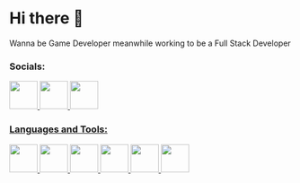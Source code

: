 # Hi there 👋

Wanna be Game Developer meanwhile working to be a Full Stack Developer

### Socials:
<p align="left" >
  <a href="https://www.linkedin.com/in/samuel-ziskovich-624b8323a/">
    <img src="https://cdn-icons-png.flaticon.com/512/174/174857.png" width="50" />
  </a>
    <a href="https://www.instagram.com/samuel_ze_boy/">
    <img src="https://upload.wikimedia.org/wikipedia/commons/thumb/e/e7/Instagram_logo_2016.svg/2048px-Instagram_logo_2016.svg.png" width="50" />
  </a>
    <a href="https://twitter.com/majutsu5">
    <img src="https://upload.wikimedia.org/wikipedia/commons/thumb/4/4f/Twitter-logo.svg/800px-Twitter-logo.svg.png" width="50" />

</p>

### Languages and Tools:
<p align="left" >
  <a href="https://www.w3schools.com/cs/index.php">
    <img src="https://cdn-icons-png.flaticon.com/512/6132/6132221.png" width="50" />
  </a>
    <a href="https://www.python.org/">
    <img src="https://cdn3.iconfinder.com/data/icons/logos-and-brands-adobe/512/267_Python-512.png" width="50" />
  </a>
    <a href="https://www.w3schools.com/html/">
    <img src="https://cdn-icons-png.flaticon.com/512/919/919827.png" width="50" />
  </a>
    <a href="https://www.w3schools.com/css/">
    <img src="https://cdn-icons-png.flaticon.com/512/5968/5968242.png" width="50" />
  </a>
    <a href="https://www.javascript.com/">
    <img src="https://cdn-icons-png.flaticon.com/512/5968/5968292.png" width="50" />
  </a>
     <a href="https://reactjs.org/">
    <img src="https://upload.wikimedia.org/wikipedia/commons/thumb/a/a7/React-icon.svg/2300px-React-icon.svg.png" width="50" />

  
</p>

